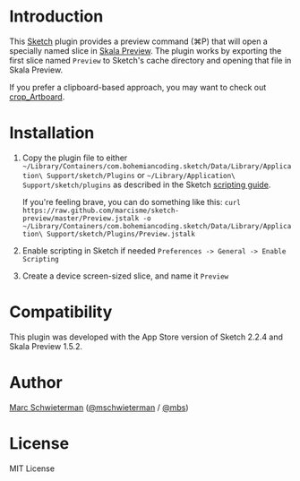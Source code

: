# Introduction

This [Sketch](http://bohemiancoding.com/sketch) plugin provides a preview
command (⌘P) that will open a specially named slice in
[Skala Preview](http://bjango.com/mac/skalapreview).
The plugin works by exporting the first slice named `Preview` to Sketch's cache
directory and opening that file in Skala Preview.

If you prefer a clipboard-based approach, you may want to check out
[crop_Artboard](https://github.com/FredericJacobs/crop_Artboard).

# Installation

1. Copy the plugin file to either
`~/Library/Containers/com.bohemiancoding.sketch/Data/Library/Application\ Support/sketch/Plugins`
or `~/Library/Application\ Support/sketch/plugins` as described in the Sketch
[scripting guide](http://bohemiancoding.com/sketch/scripting).

    If you're feeling brave, you can do something like this: `curl https://raw.github.com/marcisme/sketch-preview/master/Preview.jstalk -o ~/Library/Containers/com.bohemiancoding.sketch/Data/Library/Application\ Support/sketch/Plugins/Preview.jstalk`

2. Enable scripting in Sketch if needed
`Preferences -> General -> Enable Scripting`

3. Create a device screen-sized slice, and name it `Preview`

# Compatibility

This plugin was developed with the App Store version of Sketch 2.2.4 and Skala Preview 1.5.2.

# Author

[Marc Schwieterman](https://github.com/marcisme) ([@mschwieterman](https://twitter.com/mschwieterman) / [@mbs](https://app.net/mbs))

# License

MIT License
